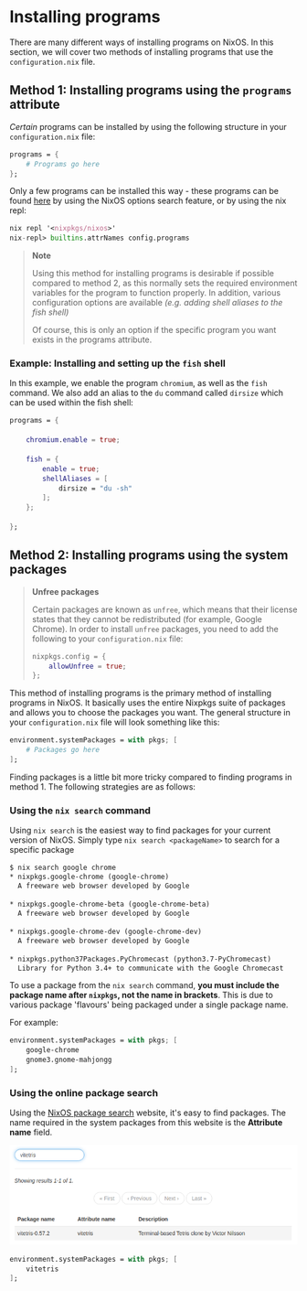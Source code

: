 # Installing programs

There are many different ways of installing programs on NixOS. In this section, we will cover two methods of installing programs that use the `configuration.nix` file.

## Method 1: Installing programs using the `programs` attribute

_Certain_ programs can be installed by using the following structure in your `configuration.nix` file:

```nix
programs = {
	# Programs go here
};
```

Only a few programs can be installed this way - these programs can be found [here](https://nixos.org/nixos/options.html#programs.) by using the NixOS options search feature, or by using the nix repl:

```nix
nix repl '<nixpkgs/nixos>'
nix-repl> builtins.attrNames config.programs
```

> **Note**
>
> Using this method for installing programs is desirable if possible compared to method 2, as this normally sets the required environment variables for the program to function properly. In addition, various configuration options are available _(e.g. adding shell aliases to the fish shell)_
> 
> Of course, this is only an option if the specific program you want exists in the programs attribute.

### Example: Installing and setting up the `fish` shell

In this example, we enable the program `chromium`, as well as the `fish` command. We also add an alias to the `du` command called `dirsize` which can be used within the fish shell:
```nix
programs = {

	chromium.enable = true;

	fish = {
		enable = true;
		shellAliases = [
			dirsize = "du -sh"
		];
	};

};
```

## Method 2: Installing programs using the system packages

> **Unfree packages**
>
> Certain packages are known as `unfree`, which means that their license states that they cannot be redistributed (for example, Google Chrome). In order to install `unfree` packages, you need to add the following to your `configuration.nix` file:
> ```nix
> nixpkgs.config = { 
>     allowUnfree = true; 
> };
> ```

This method of installing programs is the primary method of installing programs in NixOS. It basically uses the entire Nixpkgs suite of packages and allows you to choose the packages you want. The general structure in your `configuration.nix` file will look something like this:

```nix
environment.systemPackages = with pkgs; [
	# Packages go here
];
```

Finding packages is a little bit more tricky compared to finding programs in method 1. The following strategies are as follows:

### Using the `nix search` command

Using `nix search` is the easiest way to find packages for your current version of NixOS. Simply type `nix search <packageName>` to search for a specific package

```
$ nix search google chrome
* nixpkgs.google-chrome (google-chrome)
  A freeware web browser developed by Google

* nixpkgs.google-chrome-beta (google-chrome-beta)
  A freeware web browser developed by Google

* nixpkgs.google-chrome-dev (google-chrome-dev)
  A freeware web browser developed by Google

* nixpkgs.python37Packages.PyChromecast (python3.7-PyChromecast)
  Library for Python 3.4+ to communicate with the Google Chromecast
```

To use a package from the `nix search` command, **you must include the package name after `nixpkgs`, not the name in brackets**. This is due to various package 'flavours' being packaged under a single package name.

For example:

```nix
environment.systemPackages = with pkgs; [
	google-chrome
	gnome3.gnome-mahjongg
];
```

### Using the online package search

Using the [NixOS package search](https://nixos.org/nixos/packages.html#) website, it's easy to find packages. The name required in the system packages from this website is the **Attribute name** field.

![vitetris](./vitetris.png)

```nix
environment.systemPackages = with pkgs; [
	vitetris
];
```
